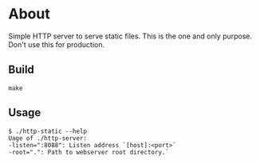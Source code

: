 # About

Simple HTTP server to serve static files.
This is the one and only purpose.
Don't use this for production.

## Build
	
	make

## Usage

	$ ./http-static --help
	Uage of ./http-server:
  	-listen=":8088": Listen address `[host]:<port>`
  	-root=".": Path to webserver root directory.`

